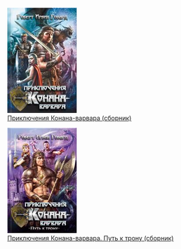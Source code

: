 ![](Приключения%20Конана-варвара%20(сборник).jpg)  
[Приключения Конана-варвара (сборник)](Приключения%20Конана-варвара%20(сборник).md)

![](Приключения%20Конана-варвара.%20Путь%20к%20трону%20(сборник).jpg)  
[Приключения Конана-варвара. Путь к трону (сборник)](Приключения%20Конана-варвара.%20Путь%20к%20трону%20(сборник).md)
